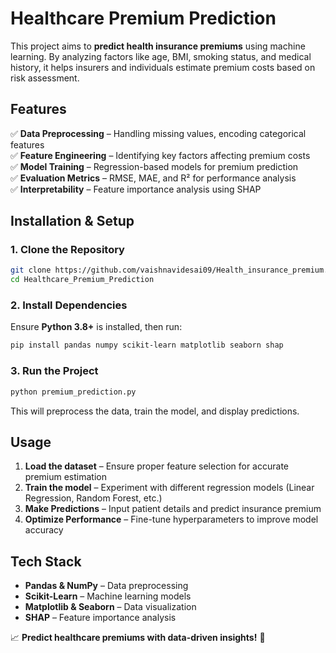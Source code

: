 

# **Healthcare Premium Prediction**  

This project aims to **predict health insurance premiums** using machine learning. By analyzing factors like age, BMI, smoking status, and medical history, it helps insurers and individuals estimate premium costs based on risk assessment.  

## **Features**  
✅ **Data Preprocessing** – Handling missing values, encoding categorical features  
✅ **Feature Engineering** – Identifying key factors affecting premium costs  
✅ **Model Training** – Regression-based models for premium prediction  
✅ **Evaluation Metrics** – RMSE, MAE, and R² for performance analysis  
✅ **Interpretability** – Feature importance analysis using SHAP  

## **Installation & Setup**  

### **1. Clone the Repository**  
```bash
git clone https://github.com/vaishnavidesai09/Health_insurance_premium.git
cd Healthcare_Premium_Prediction
```

### **2. Install Dependencies**  
Ensure **Python 3.8+** is installed, then run:  
```bash
pip install pandas numpy scikit-learn matplotlib seaborn shap
```

### **3. Run the Project**  
```bash
python premium_prediction.py
```
This will preprocess the data, train the model, and display predictions.  

## **Usage**  
1. **Load the dataset** – Ensure proper feature selection for accurate premium estimation  
2. **Train the model** – Experiment with different regression models (Linear Regression, Random Forest, etc.)  
3. **Make Predictions** – Input patient details and predict insurance premium  
4. **Optimize Performance** – Fine-tune hyperparameters to improve model accuracy  

## **Tech Stack**  
- **Pandas & NumPy** – Data preprocessing  
- **Scikit-Learn** – Machine learning models  
- **Matplotlib & Seaborn** – Data visualization  
- **SHAP** – Feature importance analysis  

📈 **Predict healthcare premiums with data-driven insights!** 🚀
